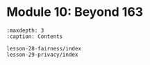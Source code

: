 # <i class="fas fa-layer-group"></i> Module 10: Beyond 163

```{toctree}
:maxdepth: 3
:caption: Contents

lesson-28-fairness/index
lesson-29-privacy/index
```
